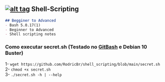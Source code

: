 ## [![alt tag](http://icons.iconarchive.com/icons/dakirby309/simply-styled/32/OS-Linux-icon.png)](https://fr.wikipedia.org/wiki/Linux) Shell-Scripting
```markdown
## Begginer to Advanced
- Bash 5.0.17(1)
- Beginner to Advanced
- Shell scripting notes
```

### Como executar secret.sh (Testado no [GitBash](https://git-scm.com/downloads) e Debian 10 Buster)
1- `wget https://github.com/RodricBr/shell_scripting/blob/main/secret.sh` <br>
2- `chmod +x secret.sh` <br>
3- `./secret.sh -h | --help` <br>

